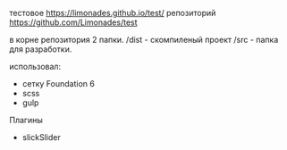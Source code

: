 
тестовое https://limonades.github.io/test/
репозиторий https://github.com/Limonades/test

в корне репозитория 2 папки.
/dist - скомпиленый проект
/src - папка для разработки.

иcпользовал:
- сетку Foundation 6
- scss
- gulp

Плагины
- slickSlider